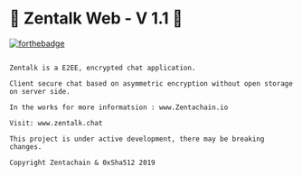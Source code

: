 # :busts_in_silhouette: Zentalk Web - V 1.1 :statue_of_liberty:
[![forthebadge](https://forthebadge.com/images/badges/built-with-love.svg)](https://zentachain.io)

````

Zentalk is a E2EE, encrypted chat application.

Client secure chat based on asymmetric encryption without open storage on server side.

In the works for more informatsion : www.Zentachain.io 

Visit: www.zentalk.chat

This project is under active development, there may be breaking changes.

Copyright Zentachain & 0xSha512 2019
